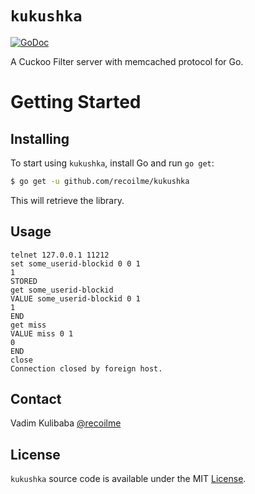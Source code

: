 # `kukushka`

[![GoDoc](https://img.shields.io/badge/api-reference-blue.svg?style=flat-square)](https://godoc.org/github.com/recoilme/kukushka)

A Cuckoo Filter server with memcached protocol for Go.


# Getting Started

## Installing

To start using `kukushka`, install Go and run `go get`:

```sh
$ go get -u github.com/recoilme/kukushka
```

This will retrieve the library.

## Usage

```
telnet 127.0.0.1 11212
set some_userid-blockid 0 0 1
1
STORED
get some_userid-blockid
VALUE some_userid-blockid 0 1
1
END
get miss
VALUE miss 0 1
0
END
close
Connection closed by foreign host.
```


## Contact

Vadim Kulibaba [@recoilme](https://github.com/recoilme)

## License

`kukushka` source code is available under the MIT [License](/LICENSE).